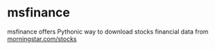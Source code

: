 # msfinance
msfinance offers  Pythonic way to download stocks financial data from [morningstar.com/stocks](https://www.morningstar.com/stocks)
